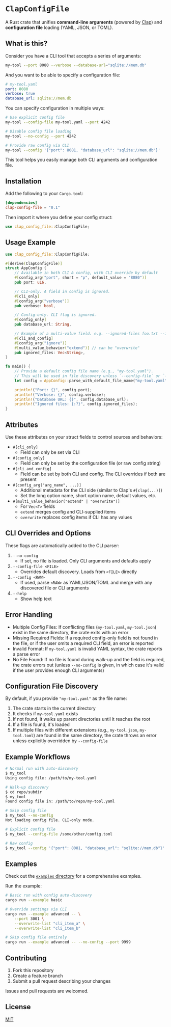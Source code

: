# `ClapConfigFile`

A Rust crate that unifies **command-line arguments** (powered by [Clap](https://github.com/clap-rs/clap)) and **configuration file** loading (YAML, JSON, or TOML).

## What is this?

Consider you have a CLI tool that accepts a series of arguments:

```bash
my-tool --port 8080 --verbose --database-url="sqlite://mem.db"
```

And you want to be able to specify a configuration file:

```yaml
# my-tool.yaml
port: 8080
verbose: true
database_url: sqlite://mem.db
```

You can specify configuration in multiple ways:

```bash
# Use explicit config file
my-tool --config-file my-tool.yaml --port 4242

# Disable config file loading
my-tool --no-config --port 4242

# Provide raw config via CLI
my-tool --config '{"port": 8081, "database_url": "sqlite://mem.db"}'
```

This tool helps you easily manage both CLI arguments and configuration file.

## Installation

Add the following to your `Cargo.toml`:

```toml
[dependencies]
clap-config-file = "0.1"
```

Then import it where you define your config struct:

```rust
use clap_config_file::ClapConfigFile;
```

## Usage Example

```rust
use clap_config_file::ClapConfigFile;

#[derive(ClapConfigFile)]
struct AppConfig {
    // Available in both CLI & config, with CLI override by default
    #[config_arg("port", short = "p", default_value = "8080")]
    pub port: u16,

    // CLI-only. A field in config is ignored.
    #[cli_only]
    #[config_arg("verbose")]
    pub verbose: bool,

    // Config-only. CLI flag is ignored.
    #[config_only]
    pub database_url: String,

    // Example of a multi-value field. e.g. --ignored-files foo.txt --ignored-files bar.txt
    #[cli_and_config]
    #[config_arg("ignore")]
    #[multi_value_behavior("extend")] // can be "overwrite"
    pub ignored_files: Vec<String>,
}

fn main() {
    // Provide a default config file name (e.g., "my-tool.yaml").
    // This will be used in file discovery unless `--config-file` or `--no-config` is set.
    let config = AppConfig::parse_with_default_file_name("my-tool.yaml");

    println!("Port: {}", config.port);
    println!("Verbose: {}", config.verbose);
    println!("Database URL: {}", config.database_url);
    println!("Ignored files: {:?}", config.ignored_files);
}
```

## Attributes

Use these attributes on your struct fields to control sources and behaviors:

- `#[cli_only]`
  - Field can only be set via CLI
- `#[config_only]`
  - Field can only be set by the configuration file (or raw config string)
- `#[cli_and_config]`
  - Field can be set by both CLI and config. The CLI overrides if both are present
- `#[config_arg("arg_name", ...)]`
  - Additional metadata for the CLI side (similar to Clap's `#[clap(...)]`)
  - Set the long option name, short option name, default values, etc.
- `#[multi_value_behavior("extend" | "overwrite")]`
  - For `Vec<T>` fields
  - `extend` merges config and CLI-supplied items
  - `overwrite` replaces config items if CLI has any values

## CLI Overrides and Options

These flags are automatically added to the CLI parser:

1. `--no-config`
   - If set, no file is loaded. Only CLI arguments and defaults apply
2. `--config-file <FILE>`
   - Overrides default discovery. Loads from `<FILE>` directly
3. `--config <RAW>`
   - If used, parse `<RAW>` as YAML/JSON/TOML and merge with any discovered file or CLI arguments
4. `--help`
   - Show help text

## Error Handling

- Multiple Config Files: If conflicting files (`my-tool.yaml`, `my-tool.json`) exist in the same directory, the crate exits with an error
- Missing Required Fields: If a required config-only field is not found in the file, or if the user omits a required CLI field, an error is reported
- Invalid Format: If `my-tool.yaml` is invalid YAML syntax, the crate reports a parse error
- No File Found: If no file is found during walk-up and the field is required, the crate errors out (unless `--no-config` is given, in which case it's valid if the user provides enough CLI arguments)

## Configuration File Discovery

By default, if you provide `"my-tool.yaml"` as the file name:

1. The crate starts in the current directory
2. It checks if `my-tool.yaml` exists
3. If not found, it walks up parent directories until it reaches the root
4. If a file is found, it's loaded
5. If multiple files with different extensions (e.g., `my-tool.json`, `my-tool.toml`) are found in the same directory, the crate throws an error unless explicitly overridden by `--config-file`

## Example Workflows

```bash
# Normal run with auto-discovery
$ my_tool
Using config file: /path/to/my-tool.yaml

# Walk-up discovery
$ cd repo/subdir
$ my_tool
Found config file in: /path/to/repo/my-tool.yaml

# Skip config file
$ my_tool --no-config
Not loading config file. CLI-only mode.

# Explicit config file
$ my_tool --config-file /some/other/config.toml

# Raw config
$ my_tool --config '{"port": 8081, "database_url": "sqlite://mem.db"}'
```

## Examples

Check out the [`examples` directory](examples) for a comprehensive examples.

Run the example:

```bash
# Basic run with config auto-discovery
cargo run --example basic

# Override settings via CLI
cargo run --example advanced -- \
    --port 3001 \
    --overwrite-list "cli_item_a" \
    --overwrite-list "cli_item_b"

# Skip config file entirely
cargo run --example advanced -- --no-config --port 9999
```

## Contributing

1. Fork this repository
2. Create a feature branch
3. Submit a pull request describing your changes

Issues and pull requests are welcomed.

## License

[MIT](LICENSE)
